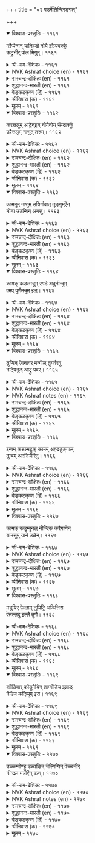 +++
title = "०२ पडर्मॆलिन्दिरङ्गल्"

+++


<details open><summary>विश्वास-प्रस्तुतिः - ११६१</summary>

मऱैप्पेन्मन् यानिह्दो नोयै इऱैप्पवर्क्कु  
ऊट्रुनीर् पोल मिगुम्।       ११६१
</details>

<details><summary>श्री-राम-देशिकः - ११६१</summary>

लज्जया कामरोगं तु छादयामि, न शाम्यति ।  
निर्गते निर्गते वारि वर्धते स्त्रोतसो यथा ॥ ११६१॥
</details>

<details><summary>NVK Ashraf choice (en) - ११६१</summary>

११६१
I would hide this sickness, but it wells up
Like water drawn from a spring. *
(P.S. Sundaram)
</details>

<details><summary>रामचन्द्र-दीक्षितः (en) - ११६१</summary>

1161 maṟaippēṉmaṉ yāṉiḵtō nōyai iṟaippavarkku  
ūṟṟunīr pōla mikum.

1161\. This my disease I seek to hide; but how endlessly it wells up like the waters of the spring.  
</details>

<details><summary>शुद्धानन्द-भारती (en) - ११६१</summary>

1\. மறைப்பேன்மன் யானிஃதோ நோயை இறைப்பவர்க்கு  
ஊற்றுநீர் போல மிகும்.  
It swells out like baled out spring  
How to bear this pain so writhing?        1161  
</details>

<details><summary>वेङ्कटकृष्ण (हि) - ११६१</summary>

1161
यथा उलीचे सोत का, बढ़ता रहे बहाव ।  
बढ़ता है यह रोग भी, यदि मैं करूँ छिपाव ॥
</details>

<details><summary>श्रीनिवास (क) - ११६१</summary>

1161. ई कामवेदनॆयन्नु, इतररु तिळियबारदॆन्दु मरॆसुत्तिद्देनॆ. आदरॆ इदु ऊटॆय नीरिनन्तॆ तोडुत्त तोडुत्त ऒसरुत्तले होगुवुदु.

</details>

<details><summary>मूलम् - ११६१</summary>

मऱैप्पेन्मन् यानिह्दो नोयै इऱैप्पवर्क्कु  
ऊट्रुनीर् पोल मिगुम्।       ११६१
</details>

<details open><summary>विश्वास-प्रस्तुतिः - ११६२</summary>

करत्तलुम् आट्रेन्इन् नोयैनोय् सॆय्दार्क्कु  
उरैत्तलुम् नाणुत् तरुम्।       ११६२
</details>

<details><summary>श्री-राम-देशिकः - ११६२</summary>

नैव च्छादयितुं शक्ता कामरोगमहं बलात् ।  
रोगदात्रे नायकाय वक्तुं लज्जा तु जायते ॥ ११६२॥
</details>

<details><summary>NVK Ashraf choice (en) - ११६२</summary>

११६२
Hide this sickness, I cannot.
To tell him who caused it, I am ashamed.
(P.S. Sundaram)
</details>

<details><summary>रामचन्द्र-दीक्षितः (en) - ११६२</summary>

1162 karattalum āṟṟēṉin nōyainōy ceytārkku  
uraittalum nāṇut tarum.

1162\. It lies not in my power to conceal the disease of my love. Nor am I able to speak of it unabashed to him who caused it.  
</details>

<details><summary>शुद्धानन्द-भारती (en) - ११६२</summary>

2\. கரத்தலும் ஆற்றேன்இந் நோயைநோய் செய்தார்க்கு  
உரைத்தலும் நாணுத் தரும்.  
I can't conceal this nor complain  
For shame to him who caused this pain.        1162  
</details>

<details><summary>वेङ्कटकृष्ण (हि) - ११६२</summary>

1162
गोपन भी इस रोग का, है नहिं वश की बात ।  
कहना भी लज्जाजनक, रोगकार से बात ॥
</details>

<details><summary>श्रीनिवास (क) - ११६२</summary>

1162. ई प्रणय यातनॆयन्नु नन्निन्द बच्चिडलू साध्यवागुत्तिल्ल; ननगॆ यातनॆयुण्टु माडिद इनियनिगॆ हेळिकॊळ्ळुवॆ ऎन्दरॆ नाचिकॆ अड्डलागि बरुत्तिदॆ.

</details>

<details><summary>मूलम् - ११६२</summary>

करत्तलुम् आट्रेन्इन् नोयैनोय् सॆय्दार्क्कु  
उरैत्तलुम् नाणुत् तरुम्।       ११६२
</details>

<details open><summary>विश्वास-प्रस्तुतिः - ११६३</summary>

काममुम् नाणुम् उयिर्गावात् तूङ्गुम्ऎन्  
नोना उडम्बिन् अगत्तु।       ११६३
</details>

<details><summary>श्री-राम-देशिकः - ११६३</summary>

खेदं सोदुमशक्तऽस्मिन शरीरे प्राणनामकम् ।  
यष्टिमालम्व्य लम्बेते लज्जाकामौ तु पार्श्वयोः ॥ ११६३॥
</details>

<details><summary>NVK Ashraf choice (en) - ११६३</summary>

११६३
Love and shame hang poised on my life.
My body unable to bear them.
(P.S. Sundaram)
</details>

<details><summary>रामचन्द्र-दीक्षितः (en) - ११६३</summary>

1163 kāmamum nāṇum uyirkāvāt tūṅkumeṉ  
nōṉā uṭampiṉ akattu.

1163\. My frail body is harassed by love and my bashfulness bids me be quiet. My soul is torn between them.  
</details>

<details><summary>शुद्धानन्द-भारती (en) - ११६३</summary>

3\. காமமும் நாணும் உயிர்காவாத் தூங்கும்என்  
நோனா உடம்பி னகத்து.  
In life - poles of this wearied frame  
Are poised the weights of lust and shame.        1163  
</details>

<details><summary>वेङ्कटकृष्ण (हि) - ११६३</summary>

1163
मेरी दुबली देह में, प्राणरूप जो डांड ।  
लटके उसके छोर में, काम व लज्जा कांड ॥
</details>

<details><summary>श्रीनिवास (क) - ११६३</summary>

1163. वेदनॆयन्नु ताळलारदॆ (तत्तरिसुत्तिरुव) नन्न शरीरदल्लि, प्राणवे कावडि कोलागि, काम वेदनॆयू नाचिकॆयू तुय्यलाडुत्तिदॆ.

</details>

<details><summary>मूलम् - ११६३</summary>

काममुम् नाणुम् उयिर्गावात् तूङ्गुम्ऎन्  
नोना उडम्बिन् अगत्तु।       ११६३
</details>

<details open><summary>विश्वास-प्रस्तुतिः - ११६४</summary>

कामक् कडल्मन्नुम् उण्डे अदुनीन्दुम्  
एमप् पुणैमन्नुम् इल्।       ११६४
</details>

<details><summary>श्री-राम-देशिकः - ११६४</summary>

कामरोगममाख्यऽयं महानस्ति पयोधरः ।  
तत्तीर्त्वा गन्तुमुचितो दृढः पोतो न विद्यते ॥ ११६४॥
</details>

<details><summary>NVK Ashraf choice (en) - ११६४</summary>

११६४
There is indeed a flood of lust;
But no safe raft to swim across it. *
(W.H. Drew and J. Lazarus)
</details>

<details><summary>रामचन्द्र-दीक्षितः (en) - ११६४</summary>

1164 kāmak kaṭalmaṉṉum uṇṭē atunīntum  
ēmap puṇaimaṉṉum il.

1164\. Verily the endless sea of love stretches before me; but I find not even a raft to cross the limitless expanse.  
</details>

<details><summary>शुद्धानन्द-भारती (en) - ११६४</summary>

4\. காமக் கடல்மன்னும் உண்டோ அதுநீந்தும்  
ஏமப் புணைமன்னும் இல்.  
My lust is a sea, I do not see  
A raft to go across safely.        1164  
</details>

<details><summary>वेङ्कटकृष्ण (हि) - ११६४</summary>

1164
काम-रोग का तो रहा, पारावार अपार ।  
पर रक्षक बेड़ा नहीं, उसको करने पार ॥
</details>

<details><summary>श्रीनिवास (क) - ११६४</summary>

1164. काम वेदनॆयॆम्ब कडलु मात्र मॊरॆयुत्तिदॆ. आदरॆ अदन्नु दाटि सुरक्षितवागि कॊण्डॊय्युव नावॆये इल्लवागिदॆ.

</details>

<details><summary>मूलम् - ११६४</summary>

कामक् कडल्मन्नुम् उण्डे अदुनीन्दुम्  
एमप् पुणैमन्नुम् इल्।       ११६४
</details>

<details open><summary>विश्वास-प्रस्तुतिः - ११६५</summary>

तुप्पिन् ऎवनावर् मन्गॊल् तुयर्वरवु  
नट्पिनुळ् आट्रु पवर्।       ११६५
</details>

<details><summary>श्री-राम-देशिकः - ११६५</summary>

सुखप्रदायां मैत्र्यां ये दुःखोत्पादनतत्पराः ।  
खेदप्रदविरोधस्य निरासे ते कथं क्षमाः ॥ ११६५॥
</details>

<details><summary>NVK Ashraf choice (en) - ११६५</summary>

११६५
If his friendship can bring so much misery,
How will it be in enmity? *
(G. Vanmikanathan), (P.S. Sundaram)
</details>

<details><summary>NVK Ashraf notes (en) - ११६५</summary>

११६५: An explanatory translation: “If in friendship he can hurt so much, imagine the fate when there is trouble?” - (K. Kannan). Also compare with १२०७: “What will happen if I forget him, when his memory itself burns my heart?” * - ( Shuddhananda Bharatiar)
</details>

<details><summary>रामचन्द्र-दीक्षितः (en) - ११६५</summary>

1165 tuppiṉ evaṉāvar maṉkol tuyarvaravu  
naṭpiṉuḷ āṟṟu pavar.

1165\. Even to the loving one, he brings so much suffering; how much more pain will he cause to his enemy!  
</details>

<details><summary>शुद्धानन्द-भारती (en) - ११६५</summary>

5\. துப்பின் எவனாவர் மற்கொல் துயர்வரவு  
நட்பினுள் ஆற்று பவர்.  
What wilt they prove when they are foes  
Who in friendship bring me woes!        1165  
</details>

<details><summary>वेङ्कटकृष्ण (हि) - ११६५</summary>

1165
जो देते हैं वेदना, रह कर प्रिय जन, खैर ।  
क्या कर बैठेंगे अहो, यदि रखते हैं वैर ॥
</details>

<details><summary>श्रीनिवास (क) - ११६५</summary>

1165. प्रेमदिन्दले दुःखवन्नु तन्दॊड्डबल्लवरु हगॆतनदल्लि एनु तानॆ माडलाररु?

</details>

<details><summary>मूलम् - ११६५</summary>

तुप्पिन् ऎवनावर् मन्गॊल् तुयर्वरवु  
नट्पिनुळ् आट्रु पवर्।       ११६५
</details>

<details open><summary>विश्वास-प्रस्तुतिः - ११६६</summary>

इन्बम् कडल्मट्रुक् कामम् अह्दडुङ्गाल्  
तुन्बम् अदनिऱ्पॆरिदु।       ११६६
</details>

<details><summary>श्री-राम-देशिकः - ११६६</summary>

कामो यदा सुखं दद्यात् तत्सुखं सिन्धुवन्महत् ।  
वियोगाद् दुःखदे कामे तद् दुःखं जलधेर्महत् ॥ ११६६॥
</details>

<details><summary>NVK Ashraf choice (en) - ११६६</summary>

११६६
The pleasure of love is as vast as the sea.
Vaster still is the sorrow of its hurt.
(N.V.K. Ashraf)
</details>

<details><summary>रामचन्द्र-दीक्षितः (en) - ११६६</summary>

1166 iṉpam kaṭalmaṟṟuk kāmam aḵtaṭuṅkāl  
tuṉpam ataṉiṉ peritu.

1166\. Vast as the sea is the delight of wedded love; but vaster still are the sorrows of parting.  
</details>

<details><summary>शुद्धानन्द-भारती (en) - ११६६</summary>

6\. இன்பம் கடல்மற்றுக் காமம் அஃதடுங்கால்  
துன்பம் அதனிற் பெரிது.  
The pleasure in love is oceanful  
But its pangs are more painful.        1166  
</details>

<details><summary>वेङ्कटकृष्ण (हि) - ११६६</summary>

1166
जो है, बस, यह काम तो, सुख का पारावार ।  
पीडा दे तो दुःख है, उससे बड़ा अपार ॥
</details>

<details><summary>श्रीनिवास (क) - ११६६</summary>

1166. कामवु सुखवुण्टु माडुवाग अदर सुख कडलिनन्तॆ; अदु सङ्कटदल्लि सिलुकिसुवाग अदर दुःखवु कडलिगिन्त मिगिलु.

</details>

<details><summary>मूलम् - ११६६</summary>

इन्बम् कडल्मट्रुक् कामम् अह्दडुङ्गाल्  
तुन्बम् अदनिऱ्पॆरिदु।       ११६६
</details>

<details open><summary>विश्वास-प्रस्तुतिः - ११६७</summary>

कामक् कडुम्बुनल् नीन्दिक् करैगाणेन्  
यामत्तुम् याने उळेन्।       ११६७
</details>

<details><summary>श्री-राम-देशिकः - ११६७</summary>

कामप्रवाहे तीर्णेऽपि पारं मे नैव दृश्यते ।  
गाढान्धकाररात्र्यां तु वसाम्येकाकिनी ह्महम् ॥ ११६७॥
</details>

<details><summary>NVK Ashraf choice (en) - ११६७</summary>

११६७
Whirling in the stormy sea of love, I find no shore;
Even at midnight I am alone.
(K. Kannan), (P.S. Sundaram)
</details>

<details><summary>रामचन्द्र-दीक्षितः (en) - ११६७</summary>

1167 kāmak kaṭumpuṉal nīntik karaikāṇēṉ  
yāmattum yāṉē uḷēṉ.

1167\. Tossed in the troubled waters of love, I reach no shore; 1 am all alone in the still watches of the night.  
</details>

<details><summary>शुद्धानन्द-भारती (en) - ११६७</summary>

7\. காமக் கடும்புனல் நீந்திக் கரைகாணேன்  
யாமத்தும் யானே உளேன்.  
Wild waves of love I swim shoreless  
Pining alone in midnight hush.        1167  
</details>

<details><summary>वेङ्कटकृष्ण (हि) - ११६७</summary>

1167
पार न पाती पैर कर, काम-समुद्र महान ।  
अर्द्ध रात्रि में भी निविड़, रही अकेली जान ॥
</details>

<details><summary>श्रीनिवास (क) - ११६७</summary>

1167. कामवॆन्नुव कडु प्रवाहवन्नु ईजियू अदर तीरवन्नु नानु काणलारळागिद्देनॆ; नट्टॆरुळिनल्लू नानु उसिरॊडनॆ एकाङ्गियागिद्देनॆ.

</details>

<details><summary>मूलम् - ११६७</summary>

कामक् कडुम्बुनल् नीन्दिक् करैगाणेन्  
यामत्तुम् याने उळेन्।       ११६७
</details>

<details open><summary>विश्वास-प्रस्तुतिः - ११६८</summary>

मन्नुयिर् ऎल्लाम् तुयिट्रि अळित्तिरा  
ऎन्नल्लदु इल्लै तुणै।       ११६८
</details>

<details><summary>श्री-राम-देशिकः - ११६८</summary>

सर्वलोक्जनान् निद्रावशान् कृत्वा तु मां परम् ।  
सहायं प्राप्य तिष्ठन्ती यामिनी शोच्यतां गता ॥ ११६८॥
</details>

<details><summary>NVK Ashraf choice (en) - ११६८</summary>

११६८
Poor night, putting all things to sleep,
Has only me for company.
(P.S. Sundaram)
</details>

<details><summary>रामचन्द्र-दीक्षितः (en) - ११६८</summary>

1168 maṉṉuyir ellām tuyiṟṟi aḷittirā  
eṉṉallatu illai tuṇai.

1168\. Beneficent night which has rocked all living creatures to sleep finds in me her lone sleepless companion.  
</details>

<details><summary>शुद्धानन्द-भारती (en) - ११६८</summary>

8\. மன்னுயி ரெல்லாம் துயிற்றி அளித்திரா  
என்னல்லது இல்லை துணை.  
Night's mercy lulls all souls to sleep  
Keeping but me for companionship.        1168  
</details>

<details><summary>वेङ्कटकृष्ण (हि) - ११६८</summary>

1168
सुला जीव सब को रही, दया-पात्र यह रात ।  
इसको मुझको छोड़ कर, और न कोई साथ ॥
</details>

<details><summary>श्रीनिवास (क) - ११६८</summary>

1168. पाप! ई रात्रियु भूमिय मेलिन ऎल्ल जीविगळिगू सुख निद्रयित्तु तानु मात्र ऎच्चरवागिदॆ! अदक्कॆ नानल्लदॆ बेरॆ सङ्गाति इल्ल!

</details>

<details><summary>मूलम् - ११६८</summary>

मन्नुयिर् ऎल्लाम् तुयिट्रि अळित्तिरा  
ऎन्नल्लदु इल्लै तुणै।       ११६८
</details>

<details open><summary>विश्वास-प्रस्तुतिः - ११६९</summary>

कॊडियार् कॊडुमैयिन् ताम्गॊडिय इन्नाळ्  
नॆडिय कऴियुम् इरा।       ११६९
</details>

<details><summary>श्री-राम-देशिकः - ११६९</summary>

वियोगकाले यामिन्यो वर्धन्ते याः सुदीर्घतः ।  
वियुक्तनायकाच्चापि ताः क्रराः किल भान्ति मे ॥ ११६९॥
</details>

<details><summary>NVK Ashraf choice (en) - ११६९</summary>

११६९
Even crueler than my cruel lord
Are the long nights of these days. *
(P.S. Sundaram)
</details>

<details><summary>रामचन्द्र-दीक्षितः (en) - ११६९</summary>

1169 koṭiyār koṭumaiyiṉ tāmkoṭiya innāḷ  
neṭiya kaḻiyum irā.

1169\. These nights, all too short in those sweet days, now lengthen their heavy hours, surpassing in cruelty even my lord.  
</details>

<details><summary>शुद्धानन्द-भारती (en) - ११६९</summary>

9\. கொடியார் கொடுமையின் தாம்கொடிய இந்நாள்  
நெடிய கழியும் இரா.  
Crueller than that cruel he  
Are midnight hours gliding slowly.        1169  
</details>

<details><summary>वेङ्कटकृष्ण (हि) - ११६९</summary>

1169
ये रातें जो आजकल, लम्बी हुई अथोर ।  
निष्ठुर के नैष्ठुर्य से, हैं खुद अधिक कठोर ॥
</details>

<details><summary>श्रीनिवास (क) - ११६९</summary>

1169. ई विरहद दिनगळल्लि दीर्घवागि काणुव ई इरुळु निर्दयनाद नन्निनियन काठिण्यक्किन्त हॆच्चु कठिणवागि वर्तिसुत्तिदॆ!

</details>

<details><summary>मूलम् - ११६९</summary>

कॊडियार् कॊडुमैयिन् ताम्गॊडिय इन्नाळ्  
नॆडिय कऴियुम् इरा।       ११६९
</details>

<details open><summary>विश्वास-प्रस्तुतिः - ११७०</summary>

उळ्ळम्बोण्ड्रु उळ्वऴिच् चॆल्गिऱ्पिन् वॆळ्ळनीर्  
नीन्दल मन्नोऎन् कण्।       ११७०
</details>

<details><summary>श्री-राम-देशिकः - ११७०</summary>

प्रियसामीप्यगमनशक्तिर्नेत्रस्य चित्तवत् ।  
यदि स्यात् तर्हि मन्नेत्रे न स्यातां सलिलाकुले ॥ ११७०॥
</details>

<details><summary>NVK Ashraf choice (en) - ११७०</summary>

११७०
If eyes could also reach him like the heart,
They won’t be swimming in a flood of tears.
(N.V.K. Ashraf)
</details>

<details><summary>NVK Ashraf notes (en) - ११७०</summary>

११७०. Compare with १२४४. “Rid me of these eyes, O my heart! For they, longing to see him, wear my life away” - (G.U. Pope)
</details>

<details><summary>रामचन्द्र-दीक्षितः (en) - ११७०</summary>

1170 uḷḷampōṉṟu uḷvaḻic celkiṟpiṉ veḷḷanīr  
nīntala maṉṉōeṉ kaṇ.

1170\. If only my eyes like my mind had the speedy power of fleeing to my lover, they need not now swim in a flood of tears.  
</details>

<details><summary>शुद्धानन्द-भारती (en) - ११७०</summary>

10\. உள்ளம்போன்று உள்வழிச் செல்கிற்பின் வெள்ளநீர்  
நீந்தல மன்னோஎன் கண்.  
Like heart, if my sight reaches him  
It won't in floods of tears swim!        1170  
</details>

<details><summary>वेङ्कटकृष्ण (हि) - ११७०</summary>

1170
चल सकते हैं प्रिय के यहाँ, यदि झट हृदय समान ।  
नहीं तैरते बाढ़ में, यों मेरे दृग, जान ॥
</details>

<details><summary>श्रीनिवास (क) - ११७०</summary>

1170. मनस्सु हेगो हागॆ कण्णुगळू प्रियतमनिरुवॆडॆगॆ वेगवागि तलुपुवुदादरॆ, (अगलिकॆय) कण्णीर हॊनलिनल्लि अवु ईजबेकिल्ल.
</details>

<details><summary>मूलम् - ११७०</summary>

उळ्ळम्बोण्ड्रु उळ्वऴिच् चॆल्गिऱ्पिन् वॆळ्ळनीर्  
नीन्दल मन्नोऎन् कण्।       ११७०
</details>
